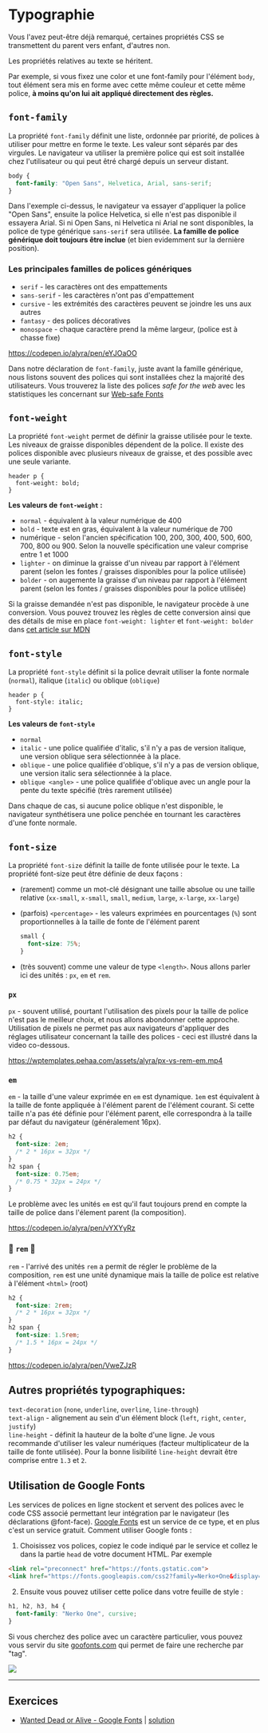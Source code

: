 # Typographie

Vous l'avez peut-être déjà remarqué, certaines propriétés CSS se transmettent du parent vers enfant, d'autres non.

Les propriétés relatives au texte se héritent.

Par exemple, si vous fixez une color et une font-family pour l'élément `body`, tout élément sera mis en forme avec cette même couleur et cette même police, **à moins qu'on lui ait appliqué directement des règles.**

## `font-family`

La propriété `font-family` définit une liste, ordonnée par priorité, de polices à utiliser pour mettre en forme le texte. Les valeur sont séparés par des virgules.  Le navigateur va utiliser la première police qui est soit installée chez l'utilisateur ou qui peut êtré chargé depuis un serveur distant.

```css
body {
  font-family: "Open Sans", Helvetica, Arial, sans-serif;
}
```

Dans l'exemple ci-dessus, le navigateur va essayer d'appliquer la police "Open Sans", ensuite la police Helvetica, si elle n'est pas disponible il essayera Arial. Si ni Open Sans, ni Helvetica ni Arial ne sont disponibles, la police de type générique `sans-serif` sera utilisée. **La famille de police générique doit toujours être inclue** (et bien evidemment sur la dernière position).

### Les principales familles de polices génériques

- `serif` - les caractères ont des empattements
- `sans-serif` - les caractères n'ont pas d'empattement
- `cursive` - les extrémités des caractères peuvent se joindre les uns aux autres
- `fantasy` - des polices décoratives 
- `monospace` - chaque caractère prend la même largeur, (police est à chasse fixe)

https://codepen.io/alyra/pen/eYJOaOO

Dans notre déclaration de `font-family`, juste avant la famille générique, nous listons souvent des polices qui sont installées chez la majorité des utilisateurs. Vous trouverez la liste des polices *safe for the web* avec les statistiques les concernant sur [Web-safe Fonts](https://www.cssfontstack.com/)

## `font-weight`

La propriété `font-weight` permet de définir la graisse utilisée pour le texte. Les niveaux de graisse disponibles dépendent de la police. Il existe des polices disponible avec plusieurs niveaux de graisse, et des possible avec une seule variante.

```
header p {
  font-weight: bold;
}
```

**Les valeurs de `font-weight` :**

- `normal` - équivalent à la valeur  numérique de 400
- `bold` - texte est en gras, équivalent à la valeur numérique de 700
- numérique - selon l'ancien spécification 100, 200, 300, 400, 500, 600, 700, 800 ou 900. Selon la nouvelle spécification une valeur comprise entre 1 et 1000
- `lighter` - on diminue la graisse d'un niveau par rapport à l'élément parent (selon les fontes / graisses disponibles pour la police utilisée)
- `bolder` - on augemente la graisse d'un niveau par rapport à l'élément parent (selon les fontes / graisses disponibles pour la police utilisée)

Si la graisse demandée n'est pas disponible, le navigateur procède à une conversion. Vous pouvez trouvez les règles de cette conversion ainsi que des détails de mise en place `font-weight: lighter` et `font-weight: bolder` dans [cet article sur MDN](https://developer.mozilla.org/fr/docs/Web/CSS/font-weight)



## `font-style`

La propriété `font-style` définit si la police devrait utiliser la fonte normale (`normal`), italique (`italic`) ou oblique (`oblique`)

```
header p {
  font-style: italic;
}
```

**Les valeurs de `font-style`**
- `normal`
- `italic` - une police qualifiée d'italic, s'il n'y a pas de version italique, une version oblique sera sélectionnée à la place.
- `oblique` - une police qualifiée d'oblique, s'il n'y a pas de version oblique, une version italic sera sélectionnée à la place. 
- `oblique <angle>` - une police qualifiée d'oblique avec un angle pour la pente du texte spécifié  (très rarement utilisée)

Dans chaque de cas, si aucune police oblique n'est disponible, le navigateur synthétisera une police penchée en tournant les caractères d'une fonte normale.

## `font-size`

La propriété `font-size` définit la taille de fonte utilisée pour le texte. La propriété font-size peut être définie de deux façons :

- (rarement) comme un mot-clé désignant une taille absolue ou une taille relative (`xx-small`, `x-small`, `small`, `medium`, `large`, `x-large`, `xx-large`)
- (parfois) `<percentage>` - les valeurs exprimées en pourcentages (`%`) sont proportionnelles à la taille de fonte de l'élément parent
  
  ```css
  small {
    font-size: 75%;
  }
  ```
- (très souvent) comme une valeur de type `<length>`. Nous allons parler ici des  unités : `px`, `em` et `rem`.
  
### `px`

`px` - souvent utilisé, pourtant l'utilisation des pixels pour la taille de police n'est pas le meilleur choix, et nous allons abondonner cette approche. Utilisation de pixels ne permet pas aux navigateurs d'appliquer des réglages utilisateur concernant la taille des polices - ceci est illustré dans la video co-dessous.
  
  https://wptemplates.pehaa.com/assets/alyra/px-vs-rem-em.mp4
 
### `em`

`em` - la taille d'une valeur exprimée en `em` est dynamique. `1em` est équivalent à la taille de fonte appliquée à l'élément parent de l'élément courant. Si cette taille n'a pas été définie pour l'élément parent, elle correspondra à la taille par défaut du navigateur (généralement 16px).
  
  ```css
  h2 {
    font-size: 2em;
    /* 2 * 16px = 32px */
  }
  h2 span {
    font-size: 0.75em;
    /* 0.75 * 32px = 24px */
  }
  ```
  
  Le problème avec les unités `em` est qu'il faut toujours prend en compte la taille de police dans l'élement parent (la composition).
  
  https://codepen.io/alyra/pen/vYXYyRz
  
### 🤩 `rem` 🥳

`rem` - l'arrivé des unités `rem` a permit de régler le problème de la composition, `rem` est une unité dynamique mais la taille de police est relative à l'élément `<html>` (root)

  ```css
  h2 {
    font-size: 2rem;
    /* 2 * 16px = 32px */
  }
  h2 span {
    font-size: 1.5rem;
    /* 1.5 * 16px = 24px */
  }
  ```
  
https://codepen.io/alyra/pen/VweZJzR

## Autres propriétés typographiques:

`text-decoration` (`none`, `underline`, `overline`, `line-through`)  
`text-align` - alignement au sein d'un élément block (`left`, `right`, `center`, `justify`)  
`line-height` - définit la hauteur de la boîte d'une ligne. Je vous recommande d'utiliser les valeur numériques (facteur multiplicateur de la taille de fonte utilisée). Pour la bonne lisibilité `line-height` devrait être comprise entre `1.3` et `2`.

## Utilisation de Google Fonts

Les services de polices en ligne stockent et servent des polices avec le code CSS associé permettant leur intégration par le navigateur (les déclarations @font-face). [Google Fonts](https://fonts.google.com/) est un service de ce type, et en plus c'est un service gratuit. Comment utiliser Google fonts :

1. Choisissez vos polices, copiez le code indiqué par le service et collez le dans la partie `head` de votre document HTML. Par exemple

```html
<link rel="preconnect" href="https://fonts.gstatic.com">
<link href="https://fonts.googleapis.com/css2?family=Nerko+One&display=swap" rel="stylesheet">
```
2. Ensuite vous pouvez utiliser cette police dans votre feuille de style :

```css
h1, h2, h3, h4 {
  font-family: "Nerko One", cursive;
}
```

Si vous cherchez des police avec un caractère particulier, vous pouvez vous servir du site [goofonts.com](https://goofonts.com) qui permet de faire une recherche par "tag".

[![](https://wptemplates.pehaa.com/assets/alyra/goofonts.png)](https://goofonts.com)

---

## Exercices

- [Wanted Dead or Alive - Google Fonts](https://codesandbox.io/s/police-rxtme?file=/index.html) | [solution](https://codepen.io/alyra/pen/6eba070d53ff9fa1f9b0952d6ace935f)
